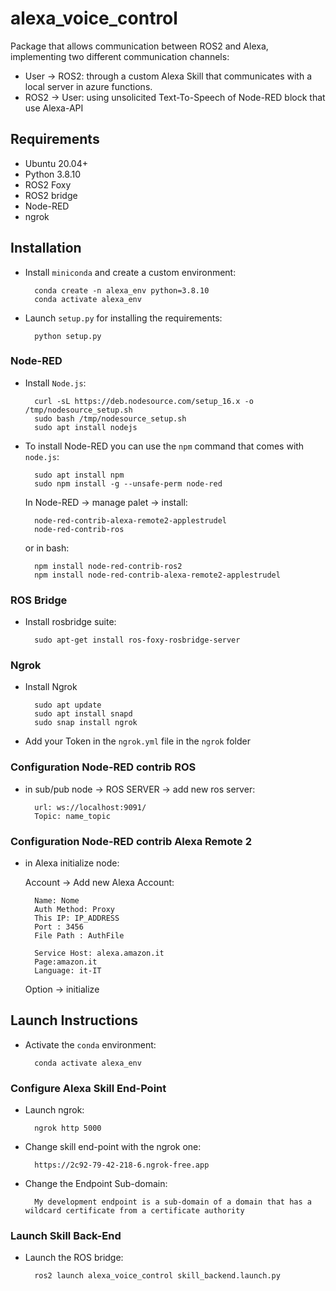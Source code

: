 # alexa_voice_control

Package that allows communication between ROS2 and Alexa, implementing two different communication channels:

- User &rarr; ROS2: through a custom Alexa Skill that communicates with a local server in azure functions.
- ROS2 &rarr; User: using unsolicited Text-To-Speech of Node-RED block that use Alexa-API

## Requirements

- Ubuntu 20.04+
- Python 3.8.10
- ROS2 Foxy
- ROS2 bridge
- Node-RED
- ngrok

## Installation

- Install `miniconda` and create a custom environment:

        conda create -n alexa_env python=3.8.10
        conda activate alexa_env

- Launch `setup.py` for installing the requirements:

        python setup.py

### Node-RED

- Install `Node.js`:

        curl -sL https://deb.nodesource.com/setup_16.x -o /tmp/nodesource_setup.sh
        sudo bash /tmp/nodesource_setup.sh
        sudo apt install nodejs

- To install Node-RED you can use the `npm` command that comes with `node.js`:

        sudo apt install npm
        sudo npm install -g --unsafe-perm node-red

    In Node-RED &rarr; manage palet &rarr; install:

        node-red-contrib-alexa-remote2-applestrudel
        node-red-contrib-ros

    or in bash:

        npm install node-red-contrib-ros2
        npm install node-red-contrib-alexa-remote2-applestrudel 

### ROS Bridge

- Install rosbridge suite:

        sudo apt-get install ros-foxy-rosbridge-server

### Ngrok

- Install Ngrok
  
        sudo apt update
        sudo apt install snapd
        sudo snap install ngrok

- Add your Token in the `ngrok.yml` file in the `ngrok` folder

### Configuration Node-RED contrib ROS

- in sub/pub node &rarr; ROS SERVER &rarr; add new ros server:

        url: ws://localhost:9091/
        Topic: name_topic

### Configuration Node-RED contrib Alexa Remote 2

- in Alexa initialize node:

    Account &rarr; Add new Alexa Account:

        Name: Nome
        Auth Method: Proxy
        This IP: IP_ADDRESS
        Port : 3456
        File Path : AuthFile
        
        Service Host: alexa.amazon.it
        Page:amazon.it
        Language: it-IT

    Option &rarr; initialize

## Launch Instructions

- Activate the `conda` environment:

        conda activate alexa_env

### Configure Alexa Skill End-Point

- Launch ngrok:
  
        ngrok http 5000

- Change skill end-point with the ngrok one:

        https://2c92-79-42-218-6.ngrok-free.app

- Change the Endpoint Sub-domain:

        My development endpoint is a sub-domain of a domain that has a wildcard certificate from a certificate authority

### Launch Skill Back-End

- Launch the ROS bridge:

        ros2 launch alexa_voice_control skill_backend.launch.py
